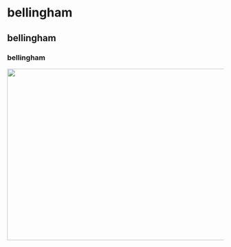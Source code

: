 # bellingham 
## bellingham 
### bellingham 
 <img src= "https://github.com/matheusss07/Teste-Workshop/assets/146993977/ccc0b326-8512-45bf-9b26-420e12bb6a24" width="700px" height="400px">

